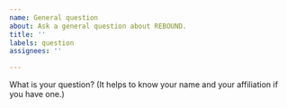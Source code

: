 ```yaml
---
name: General question
about: Ask a general question about REBOUND.
title: ''
labels: question
assignees: ''

---
```


What is your question? (It helps to know your name and your affiliation if you have one.)
